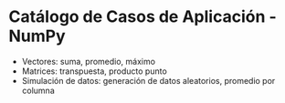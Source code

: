 # Catálogo de Casos de Aplicación - NumPy

- Vectores: suma, promedio, máximo  
- Matrices: transpuesta, producto punto  
- Simulación de datos: generación de datos aleatorios, promedio por columna
